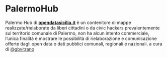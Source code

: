 # PalermoHub
Palermo Hub di [**opendatasicilia.it**](http://opendatasicilia.it/) è un contenitore di mappe realizzate/rielaborate da liberi cittadini o da civic hackers prevalentemente sul territorio comunale di Palermo, non ha alcun intento commerciale, l’unica finalità è mostrare le possibilità di rielaborazione e comunicazione offerte dagli open data o dati pubblici comunali, regionali e nazionali.
 a cura di [@gbvitrano](https://twitter.com/gbvitrano)



